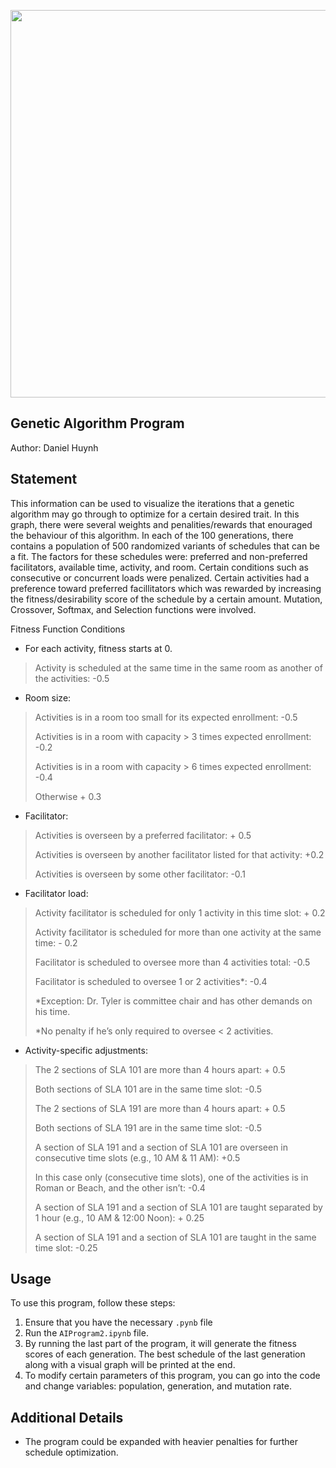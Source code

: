 
<p float="center">
  <p align="center"><img src="https://github.com/koifissh/GeneticAlgoSim/assets/112574689/7bae39a6-2b0e-4c88-b8b8-e039048378f0" width="620" />
</p>

## Genetic Algorithm Program
Author: Daniel Huynh

## Statement
This information can be used to visualize the iterations that a genetic algorithm may go through to optimize for a certain desired trait. In this graph, there were several weights and penalities/rewards that enouraged the behaviour of this algorithm. In each of the 100 generations, there contains a population of 500 randomized variants of schedules that can be a fit. The factors for these schedules were: preferred and non-preferred facilitators, available time, activity, and room. Certain conditions such as consecutive or concurrent loads were penalized. Certain activities had a preference toward preferred facillitators which was rewarded by increasing the fitness/desirability score of the schedule by a certain amount. Mutation, Crossover, Softmax, and Selection functions were involved.

Fitness Function Conditions
-  For each activity, fitness starts at 0.
  > Activity is scheduled at the same time in the same room as another of the activities: -0.5
-  Room size:
  > Activities is in a room too small for its expected enrollment: -0.5
> 
  > Activities is in a room with capacity > 3 times expected enrollment: -0.2
> 
  > Activities is in a room with capacity > 6 times expected enrollment: -0.4
> 
  > Otherwise + 0.3
> 
-  Facilitator:
  > Activities is overseen by a preferred facilitator: + 0.5
> 
  > Activities is overseen by another facilitator listed for that activity: +0.2
> 
  > Activities is overseen by some other facilitator: -0.1
> 
- Facilitator load:
>  Activity facilitator is scheduled for only 1 activity in this time slot: + 0.2
> 
>  Activity facilitator is scheduled for more than one activity at the same time: - 0.2
> 
>  Facilitator is scheduled to oversee more than 4 activities total: -0.5
> 
>  Facilitator is scheduled to oversee 1 or 2 activities*: -0.4
> 
>  *Exception: Dr. Tyler is committee chair and has other demands on his time.
> 
>  *No penalty if he’s only required to oversee < 2 activities.

-  Activity-specific adjustments:
>  The 2 sections of SLA 101 are more than 4 hours apart: + 0.5
> 
>  Both sections of SLA 101 are in the same time slot: -0.5
> 
>  The 2 sections of SLA 191 are more than 4 hours apart: + 0.5
> 
>  Both sections of SLA 191 are in the same time slot: -0.5
> 
>  A section of SLA 191 and a section of SLA 101 are overseen in consecutive time slots (e.g., 10
AM & 11 AM): +0.5
>
> In this case only (consecutive time slots), one of the activities is in Roman or Beach,
and the other isn’t: -0.4
> 
>  A section of SLA 191 and a section of SLA 101 are taught separated by 1 hour (e.g., 10
AM & 12:00 Noon): + 0.25
> 
> A section of SLA 191 and a section of SLA 101 are taught in the same time slot: -0.25

## Usage
To use this program, follow these steps:

1. Ensure that you have the necessary `.pynb` file
2. Run the `AIProgram2.ipynb` file.
3. By running the last part of the program, it will generate the fitness scores of each generation. The best schedule of the last generation along with a visual graph will be printed at the end.
4. To modify certain parameters of this program, you can go into the code and change variables: population, generation, and mutation rate.

## Additional Details
- The program could be expanded with heavier penalties for further schedule optimization.
